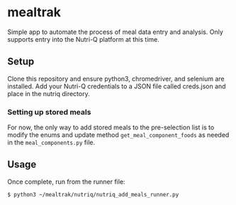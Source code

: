 # mealtrak

Simple app to automate the process of meal data entry and analysis. Only supports entry into the Nutri-Q platform at this time.

## Setup

Clone this repository and ensure python3, chromedriver, and selenium are installed. Add your Nutri-Q credentials to a JSON file called creds.json and place in the nutriq directory.

### Setting up stored meals

For now, the only way to add stored meals to the pre-selection list is to modify the enums and update method `get_meal_component_foods` as needed in the `meal_components.py` file.

## Usage

Once complete, run from the runner file:

```bash
$ python3 ~/mealtrak/nutriq/nutriq_add_meals_runner.py
```
